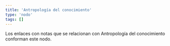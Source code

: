 ```yaml
---
title: 'Antropología del conocimiento'
type: 'nodo'
tags: []
---
```


Los enlaces con notas que se relacionan con Antropología del conocimiento conforman este nodo.